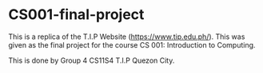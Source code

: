 # CS001-final-project

This is a replica of the T.I.P Website (https://www.tip.edu.ph/). This was given as the final project for the course CS 001: Introduction to Computing. 

This is done by Group 4 CS11S4 T.I.P Quezon City.
